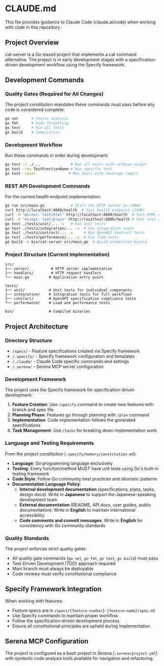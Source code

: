 # CLAUDE.md

This file provides guidance to Claude Code (claude.ai/code) when working with code in this repository.

## Project Overview

cat-server is a Go-based project that implements a cat command alternative. The project is in early development stages with a specification-driven development workflow using the Specify framework.

## Development Commands

### Quality Gates (Required for All Changes)
The project constitution mandates these commands must pass before any code is considered complete:

```bash
go vet      # Static analysis
go fmt      # Code formatting
go test     # Run all tests
go build    # Compilation
```

### Development Workflow
Run these commands in order during development:
```bash
go test -v ./...              # Run all tests with verbose output
go test -run TestFunctionName # Run specific test
go test -cover               # Run tests with coverage report
```

### REST API Development Commands
For the current health endpoint implementation:
```bash
go run src/main.go            # Start the HTTP server on :8080
curl http://localhost:8080/health  # Test health endpoint (JSON)
curl -H "Accept: text/html" http://localhost:8080/health  # Test HTML response
curl -H "Accept: text/plain" http://localhost:8080/health # Test text response
go test ./tests/unit/... -v   # Run unit tests
go test ./tests/integration/... -v  # Run integration tests
go test ./tests/contract/... -v     # Run OpenAPI contract tests
go test ./tests/performance/... -v  # Run load tests
go build -o bin/cat-server src/main.go  # Build production binary
```

### Project Structure (Current Implementation)
```
src/
├── server/          # HTTP server implementation
├── handlers/        # HTTP request handlers
└── main.go         # Application entry point

tests/
├── unit/           # Unit tests for individual components
├── integration/    # Integration tests for full workflows
├── contract/       # OpenAPI specification compliance tests
└── performance/    # Load and performance tests

bin/                # Compiled binaries
```

## Project Architecture

### Directory Structure
- `/specs/` - Feature specifications created via Specify framework
- `/.specify/` - Specify framework configuration and templates
- `/.claude/` - Claude Code specific commands and settings
- `/.serena/` - Serena MCP server configuration

### Development Framework
The project uses the Specify framework for specification-driven development:

1. **Feature Creation**: Use `/specify` command to create new features with branch and spec file
2. **Planning Phase**: Features go through planning with `/plan` command
3. **Implementation**: Code implementation follows the generated specifications
4. **Task Management**: Use `/tasks` for breaking down implementation work

### Language and Testing Requirements

From the project constitution (`.specify/memory/constitution.md`):

- **Language**: Go programming language exclusively
- **Testing**: Every function/method MUST have unit tests using Go's built-in testing framework
- **Code Style**: Follow Go community best practices and idiomatic patterns
- **Documentation Language Policy**:
  - **Internal development documentation** (specifications, plans, tasks, design docs): Write in **Japanese** to support the Japanese-speaking development team
  - **External documentation** (README, API docs, user guides, public documentation): Write in **English** to maintain international accessibility
  - **Code comments and commit messages**: Write in **English** for consistency with Go community standards

### Quality Standards

The project enforces strict quality gates:
- All quality gate commands (`go vet`, `go fmt`, `go test`, `go build`) must pass
- Test-Driven Development (TDD) approach required
- Main branch must always be deployable
- Code reviews must verify constitutional compliance

## Specify Framework Integration

When working with features:
- Feature specs are in `/specs/{feature-number}-{feature-name}/spec.md`
- Use Specify commands to maintain proper workflow
- Follow the specification-driven development process
- Ensure all constitutional principles are upheld during implementation

## Serena MCP Configuration

The project is configured as a bash project in Serena (`.serena/project.yml`) with symbolic code analysis tools available for navigation and refactoring.